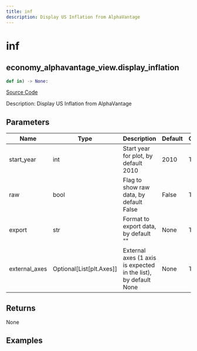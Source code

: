 ```yaml
---
title: inf
description: Display US Inflation from AlphaVantage
---
```

# inf

## economy_alphavantage_view.display_inflation

```python
def in) -> None:
```
[Source Code](https://github.com/OpenBB-finance/OpenBBTerminal/tree/main/openbb_terminal/decorators.py#L201)

Description: Display US Inflation from AlphaVantage

## Parameters

| Name | Type | Description | Default | Optional |
| ---- | ---- | ----------- | ------- | -------- |
| start_year | int | Start year for plot, by default 2010 | 2010 | True |
| raw | bool | Flag to show raw data, by default False | False | True |
| export | str | Format to export data, by default "" | None | True |
| external_axes | Optional[List[plt.Axes]] | External axes (1 axis is expected in the list), by default None | None | True |

## Returns

None

## Examples

